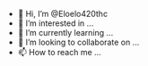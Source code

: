 - 👋 Hi, I’m @Eloelo420thc
- 👀 I’m interested in ...
- 🌱 I’m currently learning ...
- 💞️ I’m looking to collaborate on ...
- 📫 How to reach me ...

<!---
Eloelo420thc/Eloelo420thc is a ✨ special ✨ repository because its `README.md` (this file) appears on your GitHub profile.
You can click the Preview link to take a look at your changes.
--->
